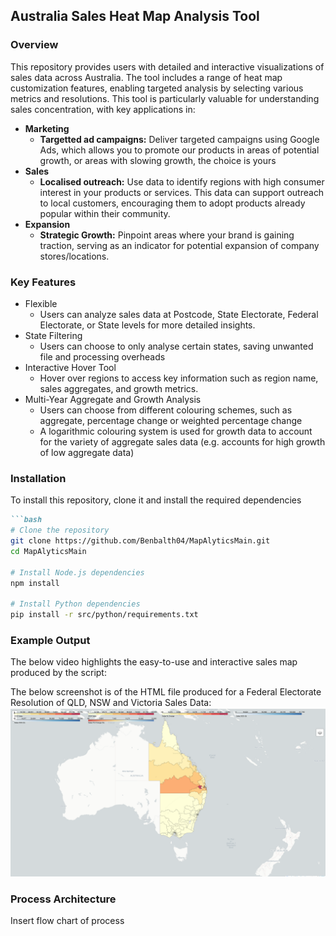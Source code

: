 ## Australia Sales Heat Map Analysis Tool
### Overview
This repository provides users with detailed and interactive visualizations of sales data across Australia. The tool includes a range of heat map customization features, enabling targeted analysis by selecting various metrics and resolutions. This tool is particularly valuable for understanding sales concentration, with key applications in:
- <b>Marketing</b> 
    - <b>Targetted ad campaigns:</b> Deliver targeted campaigns using Google Ads, which allows you to promote our products in areas of potential growth, or areas with slowing growth, the choice is yours
- <b>Sales</b> 
    - <b>Localised outreach:</b> Use data to identify regions with high consumer interest in your products or services. This data can support outreach to local customers, encouraging them to adopt products already popular within their community.
- <b>Expansion</b> 
    - <b>Strategic Growth:</b> Pinpoint areas where your brand is gaining traction, serving as an indicator for potential expansion of company stores/locations.

### Key Features
- Flexible
    - Users can analyze sales data at Postcode, State Electorate, Federal Electorate, or State levels for more detailed insights.
- State Filtering 
    - Users can choose to only analyse certain states, saving unwanted file and processing overheads
- Interactive Hover Tool
    - Hover over regions to access key information such as region name, sales aggregates, and growth metrics.
- Multi-Year Aggregate and Growth Analysis
    - Users can choose from different colouring schemes, such as aggregate, percentage change or weighted percentage change 
    - A logarithmic colouring system is used for growth data to account for the variety of aggregate sales data (e.g. accounts for high growth of low aggregate data)

### Installation 
To install this repository, clone it and install the required dependencies
```markdown
```bash
# Clone the repository
git clone https://github.com/Benbalth04/MapAlyticsMain.git
cd MapAlyticsMain

# Install Node.js dependencies
npm install

# Install Python dependencies
pip install -r src/python/requirements.txt
```
### Example Output
The below video highlights the easy-to-use and interactive sales map produced by the script:

The below screenshot is of the HTML file produced for a Federal Electorate Resolution of QLD, NSW and Victoria Sales Data:
![Screenshot](readme_assets/Screenshot2.png)

### Process Architecture
Insert flow chart of process 





